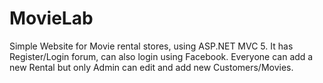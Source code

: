 # MovieLab
Simple Website for Movie rental stores, using ASP.NET MVC 5. It has Register/Login forum, can also login using Facebook. 
Everyone can add a new Rental but only Admin can edit and add new Customers/Movies.
